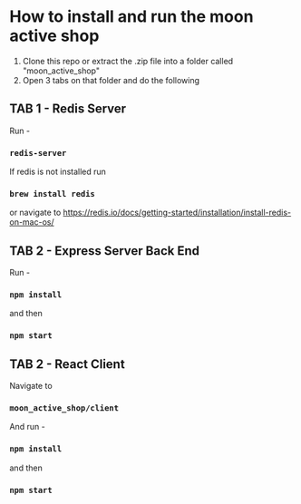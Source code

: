 # How to install and run the moon active shop

1. Clone this repo or extract the .zip file into a folder called "moon_active_shop"
2. Open 3 tabs on that folder and do the following

## TAB 1 - Redis Server

Run - 
### `redis-server`
If redis is not installed run
### `brew install redis`
or navigate to https://redis.io/docs/getting-started/installation/install-redis-on-mac-os/

## TAB 2 - Express Server Back End

Run - 
### `npm install`
and then 
### `npm start`

## TAB 2 - React Client

Navigate to 
### `moon_active_shop/client`
And run - 
### `npm install`
and then 
### `npm start`


